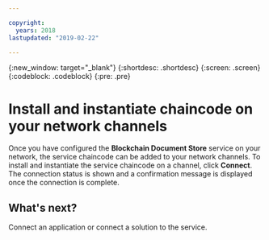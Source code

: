 ```yaml
---

copyright:
  years: 2018
lastupdated: "2019-02-22"

---
```


{:new_window: target="_blank"}
{:shortdesc: .shortdesc}
{:screen: .screen}
{:codeblock: .codeblock}
{:pre: .pre}

# Install and instantiate chaincode on your network channels

Once you have configured the **Blockchain Document Store** service on your network, the service chaincode can be added to your network channels. To install and instantiate the service chaincode on a channel, click **Connect**. The connection status is shown and a confirmation message is displayed once the connection is complete.

## What's next?
Connect an application or connect a solution to the service.
